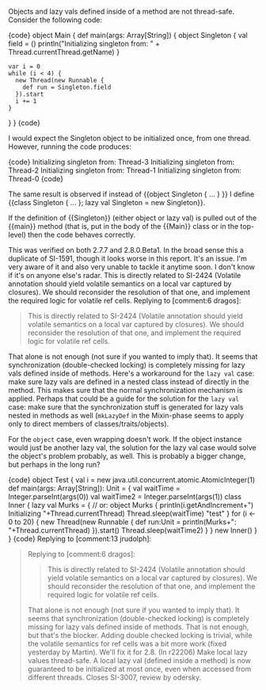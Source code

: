 Objects and lazy vals defined inside of a method are not thread-safe. Consider the following code:

{code}
object Main {
  def main(args: Array[String]) {
    object Singleton {
      val field = ()
      println("Initializing singleton from: " + Thread.currentThread.getName)
    }

    var i = 0
    while (i < 4) {
      new Thread(new Runnable {
        def run = Singleton.field
      }).start
      i += 1
    }
  }
}
{code}

I would expect the Singleton object to be initialized once, from one thread. However, running the code produces:

{code}
Initializing singleton from: Thread-3
Initializing singleton from: Thread-2
Initializing singleton from: Thread-1
Initializing singleton from: Thread-0
{code}

The same result is observed if instead of {{object Singleton { ... } }} I define {{class Singleton { ... }; lazy val Singleton = new Singleton}}.

If the definition of {{Singleton}} (either object or lazy val) is pulled out of the {{main}} method (that is, put in the body of the {{Main}} class or in the top-level) then the code behaves correctly.

This was verified on both 2.7.7 and 2.8.0.Beta1.
In the broad sense this a duplicate of SI-1591, though it looks worse in this report.  It's an issue.  I'm very aware of it and also very unable to tackle it anytime soon.  I don't know if it's on anyone else's radar.
This is directly related to SI-2424 (Volatile annotation should yield volatile semantics on a local var captured by closures). We should reconsider the resolution of that one, and implement the required logic for volatile ref cells.
Replying to [comment:6 dragos]:
> This is directly related to SI-2424 (Volatile annotation should yield volatile semantics on a local var captured by closures). We should reconsider the resolution of that one, and implement the required logic for volatile ref cells.

That alone is not enough (not sure if you wanted to imply that). It seems that synchronization (double-checked locking) is completely missing for lazy vals defined inside of methods.
Here's a workaround for the `lazy val` case: make sure lazy vals are defined in a nested class instead of directly in the method. This makes sure that the normal synchronization mechanism is applied. Perhaps that could be a guide for the solution for the `lazy val` case: make sure that the synchronization stuff is generated for lazy vals nested in methods as well (`mkLazyDef` in the Mixin-phase seems to apply only to direct members of classes/traits/objects). 

For the `object` case, even wrapping doesn't work. If the object instance would just be another lazy val, the solution for the lazy val case would solve the object's problem probably, as well. This is probably a bigger change, but perhaps in the long run?

{code}
object Test {
  val i = new java.util.concurrent.atomic.AtomicInteger(1)
  def main(args: Array[String]): Unit = {
    val waitTime = Integer.parseInt(args(0))
    val waitTime2 = Integer.parseInt(args(1))
    class Inner {
      lazy val Murks = {
      // or: object Murks {
        println(i.getAndIncrement+") Initializing "+Thread.currentThread)
        Thread.sleep(waitTime)
        "test"
      }
      for (i <- 0 to 20) { 
        new Thread(new Runnable { 
          def run:Unit = println(Murks+": "+Thread.currentThread)
        }).start()
        Thread.sleep(waitTime2) 
      }
    }
    new Inner()
  }
}
{code}
Replying to [comment:13 jrudolph]:
> Replying to [comment:6 dragos]:
> > This is directly related to SI-2424 (Volatile annotation should yield volatile semantics on a local var captured by closures). We should reconsider the resolution of that one, and implement the required logic for volatile ref cells.
> 
> That alone is not enough (not sure if you wanted to imply that). It seems that synchronization (double-checked locking) is completely missing for lazy vals defined inside of methods.
That is not enough, but that's the blocker. Adding double checked locking is trivial, while the volatile semantics for ref cells was a bit more work (fixed yesterday by Martin). We'll fix it for 2.8.
(In r22206) Make local lazy values thread-safe. A local lazy val (defined inside a method) 
is now guaranteed to be initialized at most once, even when accessed from different
threads. Closes SI-3007, review by odersky.
